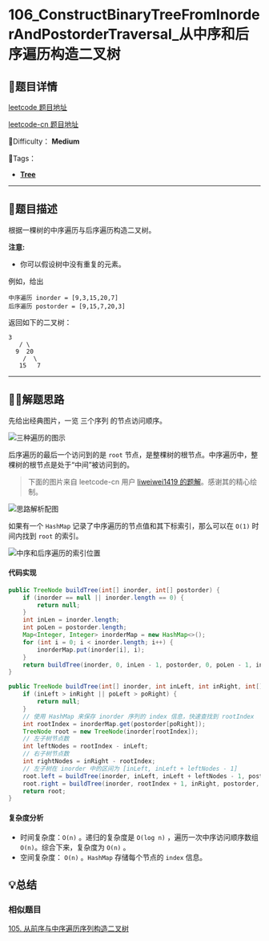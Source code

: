 

# 106_ConstructBinaryTreeFromInorderAndPostorderTraversal_从中序和后序遍历构造二叉树

## 📌题目详情

[leetcode 题目地址](https://leetcode.com/problems/construct-binary-tree-from-inorder-and-postorder-traversal/)

[leetcode-cn 题目地址](https://leetcode-cn.com/problems/construct-binary-tree-from-inorder-and-postorder-traversal/)

📗Difficulty：	**Medium**	

🎯Tags：

+ **[Tree](https://leetcode.com/tag/tree/)**



---

## 📃题目描述

根据一棵树的中序遍历与后序遍历构造二叉树。

**注意:**

+ 你可以假设树中没有重复的元素。

例如，给出

```
中序遍历 inorder = [9,3,15,20,7]
后序遍历 postorder = [9,15,7,20,3]
```

返回如下的二叉树：

```
3
   / \
  9  20
    /  \
   15   7
```



****

## 🏹🎯解题思路

先给出经典图片，一览 三个序列 的节点访问顺序。

![三种遍历的图示](https://assets.ryantech.ltd/ab103822e75b5b15c615b68560cb2416.jpg)

后序遍历的最后一个访问到的是 `root` 节点，是整棵树的根节点。中序遍历中，整棵树的根节点是处于“中间”被访问到的。

> 下面的图片来自 leetcode-cn 用户 [liweiwei1419 的题解](https://leetcode-cn.com/problems/construct-binary-tree-from-inorder-and-postorder-traversal/solution/hou-xu-bian-li-python-dai-ma-java-dai-ma-by-liwe-2/)。感谢其的精心绘制。

![思路解析配图](https://assets.ryantech.ltd/20200603145919.png)

如果有一个 `HashMap` 记录了中序遍历的节点值和其下标索引，那么可以在 `O(1)` 时间内找到 `root` 的索引。



![中序和后序遍历的索引位置](https://assets.ryantech.ltd/20200603150204.png)



#### 代码实现

```java
public TreeNode buildTree(int[] inorder, int[] postorder) {
    if (inorder == null || inorder.length == 0) {
        return null;
    }
    int inLen = inorder.length;
    int poLen = postorder.length;
    Map<Integer, Integer> inorderMap = new HashMap<>();
    for (int i = 0; i < inorder.length; i++) {
        inorderMap.put(inorder[i], i);
    }
    return buildTree(inorder, 0, inLen - 1, postorder, 0, poLen - 1, inorderMap);
}

public TreeNode buildTree(int[] inorder, int inLeft, int inRight, int[] postorder, int poLeft, int poRight, Map<Integer, Integer> inorderMap) {
    if (inLeft > inRight || poLeft > poRight) {
        return null;
    }
    // 使用 HashMap 来保存 inorder 序列的 index 信息，快速查找到 rootIndex
    int rootIndex = inorderMap.get(postorder[poRight]);
    TreeNode root = new TreeNode(inorder[rootIndex]);
    // 左子树节点数
    int leftNodes = rootIndex - inLeft;
    // 右子树节点数
    int rightNodes = inRight - rootIndex;
    // 左子树在 inorder 中的区间为 [inLeft, inLeft + leftNodes - 1]
    root.left = buildTree(inorder, inLeft, inLeft + leftNodes - 1, postorder, poLeft, poRight - rightNodes - 1, inorderMap);
    root.right = buildTree(inorder, rootIndex + 1, inRight, postorder, poRight - 1 - rightNodes, poRight - 1, inorderMap);
    return root;
}
```



#### 复杂度分析

+ 时间复杂度：`O(n)` 。递归的复杂度是  `O(log n)` ，遍历一次中序访问顺序数组 `O(n)`。综合下来，复杂度为 `O(n)` 。
+ 空间复杂度： `O(n)` 。`HashMap` 存储每个节点的 `index` 信息。



## 💡总结

### 相似题目

[105. 从前序与中序遍历序列构造二叉树](https://leetcode-cn.com/problems/construct-binary-tree-from-preorder-and-inorder-traversal/)

